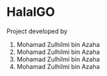 <h1>HalalGO</h1>
<p>Project developed by </p>
<ol>
  <li>Mohamad Zulhilmi bin Azaha</li>
    <li>Mohamad Zulhilmi bin Azaha</li>
    <li>Mohamad Zulhilmi bin Azaha</li>
    <li>Mohamad Zulhilmi bin Azaha</li>
  </ol>
